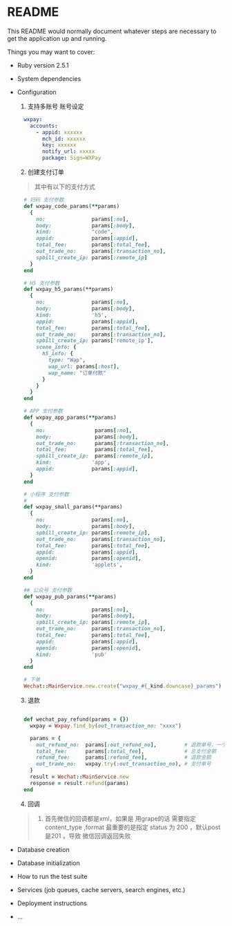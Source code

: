 # README

This README would normally document whatever steps are necessary to get the
application up and running.

Things you may want to cover:

* Ruby version
  2.5.1

* System dependencies

* Configuration
  1. 支持多账号
  账号设定
  ```yml
    wxpay:
      accounts:
        - appid: xxxxxx
          mch_id: xxxxxx
          key: xxxxxx
          notify_url: xxxxx
          package: Sign=WXPay
  ```

  2. 创建支付订单
  > 其中有以下的支付方式
  ```ruby
    # 扫码 支付参数
    def wxpay_code_params(**params)
      {
        no:               params[:no],
        body:             params[:body],
        kind:             "code",
        appid:            params[:appid],
        total_fee:        params[:total_fee],
        out_trade_no:     params[:transaction_no],
        spbill_create_ip: params[:remote_ip]
      }
    end

    # H5 支付参数
    def wxpay_h5_params(**params)
      {
        no:               params[:no],
        body:             params[:body],
        kind:             'h5',
        appid:            params[:appid],
        total_fee:        params[:total_fee],
        out_trade_no:     params[:transaction_no],
        spbill_create_ip: params['remote_ip'],
        scene_info: {
          h5_info: {
            type: "Wap",
            wap_url: params[:host],
            wap_name: "订单付款"
          }
        }
      }
    end

    # APP 支付参数
    def wxpay_app_params(**params)
      {
        no:                params[:no],
        body:              params[:body],
        out_trade_no:      params[:transaction_no],
        total_fee:         params[:total_fee],
        spbill_create_ip:  params[:remote_ip],
        kind:             'app',
        appid:            params[:appid],
      }
    end

    # 小程序 支付参数
    #
    def wxpay_small_params(**params)
      {
        no:               params[:no],
        body:             params[:body],
        spbill_create_ip: params[:remote_ip],
        out_trade_no:     params[:transaction_no],
        total_fee:        params[:total_fee],
        appid:            params[:appid],
        openid:           params[:openid],
        kind:             'applets',
      }
    end

    ## 公众号 支付参数
    def wxpay_pub_params(**params)
      {
        no:               params[:no],
        body:             params[:body],
        spbill_create_ip: params[:remote_ip],
        out_trade_no:     params[:transaction_no],
        total_fee:        params[:total_fee],
        appid:            params[:appid],
        openid:           params[:openid],
        kind:             'pub'
      }
    end

    # 下单
    Wechat::MainService.new.create("wxpay_#{_kind.downcase}_params")

  ```
    3. 退款
    ```ruby

      def wechat_pay_refund(params = {})
        wxpay = Wxpay.find_by(out_transaction_no: "xxxx")

        params = {
          out_refund_no:  params[:out_refund_no],         # 退款单号，一个单号 只能退一次
          total_fee:      params[:total_fee],             # 总支付金额
          refund_fee:     params[:refund_fee],            # 退款金额
          out_trade_no:   wxpay.try(:out_transaction_no), # 支付单号
        }
        result = Wechat::MainService.new
        response = result.refund(params)
      end
    ```

    4. 回调
    > 1. 首先微信的回调都是xml，如果是 用grape的话 需要指定 content_type ,format
    > 最重要的是指定 status 为 200 ，默认post是201  ，导致 微信回调返回失败

* Database creation

* Database initialization

* How to run the test suite

* Services (job queues, cache servers, search engines, etc.)

* Deployment instructions

* ...
